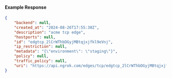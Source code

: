 <!-- Code generated for API Clients. DO NOT EDIT. -->

#### Example Response

```json
{
	"backend": null,
	"created_at": "2024-08-26T17:55:30Z",
	"description": "acme tcp edge",
	"hostports": null,
	"id": "edgtcp_2lCrWThbDGyjMBtqjxjfkl9eVnj",
	"ip_restriction": null,
	"metadata": "{\"environment\": \"staging\"}",
	"policy": null,
	"traffic_policy": null,
	"uri": "https://api.ngrok.com/edges/tcp/edgtcp_2lCrWThbDGyjMBtqjxjfkl9eVnj"
}
```
